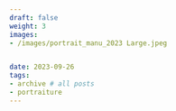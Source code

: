 ```yaml
---
draft: false
weight: 3
images:
- /images/portrait_manu_2023 Large.jpeg


date: 2023-09-26
tags:
- archive # all posts
- portraiture
---
```


